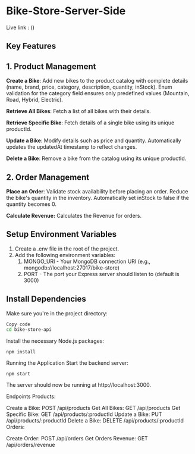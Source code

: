# Bike-Store-Server-Side


Live link : ()


## Key Features

## 1. Product Management

**Create a Bike**:
Add new bikes to the product catalog with complete details (name, brand, price, category, description, quantity, inStock).
Enum validation for the category field ensures only predefined values (Mountain, Road, Hybrid, Electric).

**Retrieve All Bikes**:
Fetch a list of all bikes with their details.

**Retrieve Specific Bike**:
Fetch details of a single bike using its unique productId.

**Update a Bike**:
Modify details such as price and quantity.
Automatically updates the updatedAt timestamp to reflect changes.

**Delete a Bike**:
Remove a bike from the catalog using its unique productId.

## 2. Order Management

**Place an Order**:
Validate stock availability before placing an order.
Reduce the bike's quantity in the inventory.
Automatically set inStock to false if the quantity becomes 0.

**Calculate Revenue:**
Calculates the Revenue for orders.


## Setup Environment Variables
1. Create a .env file in the root of the project.
2. Add the following environment variables:
    1. MONGO_URI - Your MongoDB connection URI (e.g., mongodb://localhost:27017/bike-store)
    2. PORT - The port your Express server should listen to (default is 3000)


## Install Dependencies
Make sure you're in the project directory:

```bash
Copy code
cd bike-store-api
```

Install the necessary Node.js packages:

```Copy code
npm install
```

Running the Application
Start the backend server:

```Copy code
npm start
```

The server should now be running at http://localhost:3000.


Endpoints
Products:

Create a Bike: POST /api/products
Get All Bikes: GET /api/products
Get Specific Bike: GET /api/products/:productId
Update a Bike: PUT /api/products/:productId
Delete a Bike: DELETE /api/products/:productId
Orders:

Create Order: POST /api/orders
Get Orders Revenue: GET /api/orders/revenue



